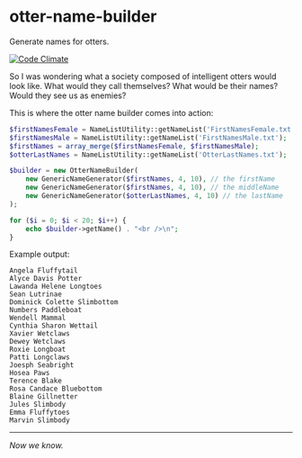# otter-name-builder
Generate names for otters.

[![Code Climate](https://codeclimate.com/github/IndyIndyIndy/otter-name-builder.svg)](https://codeclimate.com/github/IndyIndyIndy/otter-name-builder)

So I was wondering what a society composed of intelligent otters would look like. 
What would they call themselves? What would be their names? Would they see us as enemies?

This is where the otter name builder comes into action:

``` php
$firstNamesFemale = NameListUtility::getNameList('FirstNamesFemale.txt');
$firstNamesMale = NameListUtility::getNameList('FirstNamesMale.txt');
$firstNames = array_merge($firstNamesFemale, $firstNamesMale);
$otterLastNames = NameListUtility::getNameList('OtterLastNames.txt');

$builder = new OtterNameBuilder(
    new GenericNameGenerator($firstNames, 4, 10), // the firstName
    new GenericNameGenerator($firstNames, 4, 10), // the middleName
    new GenericNameGenerator($otterLastNames, 4, 10) // the lastName
);

for ($i = 0; $i < 20; $i++) {
    echo $builder->getName() . "<br />\n";
}
```

Example output:

```
Angela Fluffytail 
Alyce Davis Potter 
Lawanda Helene Longtoes 
Sean Lutrinae 
Dominick Colette Slimbottom 
Numbers Paddleboat 
Wendell Mammal 
Cynthia Sharon Wettail 
Xavier Wetclaws 
Dewey Wetclaws 
Roxie Longboat 
Patti Longclaws 
Joesph Seabright 
Hosea Paws 
Terence Blake 
Rosa Candace Bluebottom 
Blaine Gillnetter 
Jules Slimbody 
Emma Fluffytoes 
Marvin Slimbody 
```


---------------------

*Now we know.*